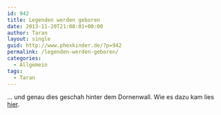 ```yaml
---
id: 942
title: Legenden werden geboren
date: 2013-11-20T21:08:01+00:00
author: Taran
layout: single
guid: http://www.phexkinder.de/?p=942
permalink: /legenden-werden-geboren/
categories:
  - Allgemein
tags:
  - Taran
---
```

&#8230; und genau dies geschah hinter dem Dornenwall. Wie es dazu kam lies [hier](http://www.phexkinder.de/mittelgruppe/taran-ibn-muhammed-ibn-ayabun-ai-orkhiander/tarans-reisebericht/#DesSchnittersreicheErnte "hier").